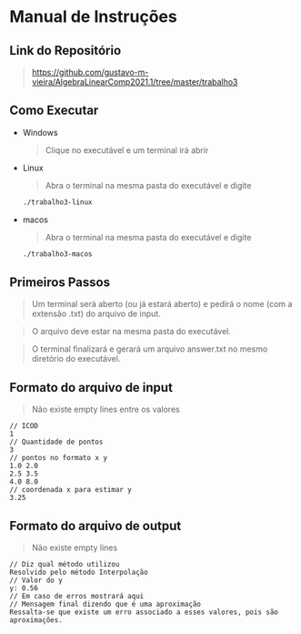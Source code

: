 # Manual de Instruções

## Link do Repositório

> <https://github.com/gustavo-m-vieira/AlgebraLinearComp2021.1/tree/master/trabalho3>

## Como Executar

+ Windows

  > Clique no executável e um terminal irá abrir

+ Linux

  > Abra o terminal na mesma pasta do executável e digite

  ```bash
  ./trabalho3-linux
  ```

+ macos

  > Abra o terminal na mesma pasta do executável e digite

  ```bash
  ./trabalho3-macos
  ```

## Primeiros Passos

> Um terminal será aberto (ou já estará aberto) e pedirá o nome (com a extensão .txt) do arquivo de input.

> O arquivo deve estar na mesma pasta do executável.

> O terminal finalizará e gerará um arquivo answer.txt no mesmo diretório do executável.

## Formato do arquivo de input

> Não existe empty lines entre os valores

```jsonc
// ICOD
1
// Quantidade de pontos
3
// pontos no formato x y
1.0 2.0
2.5 3.5
4.0 8.0
// coordenada x para estimar y
3.25
```

## Formato do arquivo de output

> Não existe empty lines

```jsonc
// Diz qual método utilizou
Resolvido pelo método Interpolação
// Valor do y
y: 0.56
// Em caso de erros mostrará aqui
// Mensagem final dizendo que é uma aproximação
Ressalta-se que existe um erro associado a esses valores, pois são aproximações.
```
